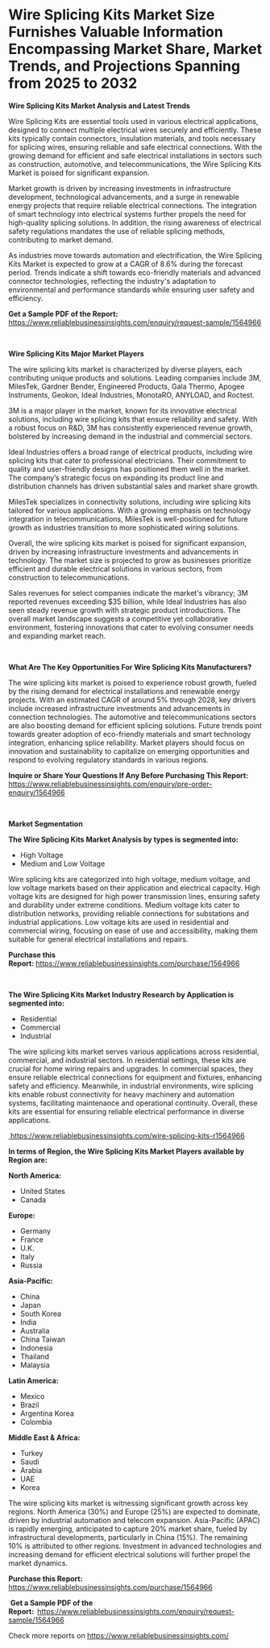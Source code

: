 <p><h1>Wire Splicing Kits Market Size Furnishes Valuable Information Encompassing Market Share, Market Trends, and Projections Spanning from 2025 to 2032</h1></p><p><strong>Wire Splicing Kits Market Analysis and Latest Trends</strong></p>
<p><p>Wire Splicing Kits are essential tools used in various electrical applications, designed to connect multiple electrical wires securely and efficiently. These kits typically contain connectors, insulation materials, and tools necessary for splicing wires, ensuring reliable and safe electrical connections. With the growing demand for efficient and safe electrical installations in sectors such as construction, automotive, and telecommunications, the Wire Splicing Kits Market is poised for significant expansion. </p><p>Market growth is driven by increasing investments in infrastructure development, technological advancements, and a surge in renewable energy projects that require reliable electrical connections. The integration of smart technology into electrical systems further propels the need for high-quality splicing solutions. In addition, the rising awareness of electrical safety regulations mandates the use of reliable splicing methods, contributing to market demand. </p><p>As industries move towards automation and electrification, the Wire Splicing Kits Market is expected to grow at a CAGR of 8.6% during the forecast period. Trends indicate a shift towards eco-friendly materials and advanced connector technologies, reflecting the industry's adaptation to environmental and performance standards while ensuring user safety and efficiency.</p></p>
<p><strong>Get a Sample PDF of the Report:&nbsp;</strong> <a href="https://www.reliablebusinessinsights.com/enquiry/request-sample/1564966?utm_campaign=2203&utm_medium=2&utm_source=Github&utm_content=ia&utm_term=11022025&utm_id=wire-splicing-kits">https://www.reliablebusinessinsights.com/enquiry/request-sample/1564966</a></p>
<p>&nbsp;</p>
<p><strong>Wire Splicing Kits Major Market Players</strong></p>
<p><p>The wire splicing kits market is characterized by diverse players, each contributing unique products and solutions. Leading companies include 3M, MilesTek, Gardner Bender, Engineered Products, Gala Thermo, Apogee Instruments, Geokon, Ideal Industries, MonotaRO, ANYLOAD, and Roctest.</p><p>3M is a major player in the market, known for its innovative electrical solutions, including wire splicing kits that ensure reliability and safety. With a robust focus on R&D, 3M has consistently experienced revenue growth, bolstered by increasing demand in the industrial and commercial sectors.</p><p>Ideal Industries offers a broad range of electrical products, including wire splicing kits that cater to professional electricians. Their commitment to quality and user-friendly designs has positioned them well in the market. The company’s strategic focus on expanding its product line and distribution channels has driven substantial sales and market share growth.</p><p>MilesTek specializes in connectivity solutions, including wire splicing kits tailored for various applications. With a growing emphasis on technology integration in telecommunications, MilesTek is well-positioned for future growth as industries transition to more sophisticated wiring solutions.</p><p>Overall, the wire splicing kits market is poised for significant expansion, driven by increasing infrastructure investments and advancements in technology. The market size is projected to grow as businesses prioritize efficient and durable electrical solutions in various sectors, from construction to telecommunications.</p><p>Sales revenues for select companies indicate the market's vibrancy; 3M reported revenues exceeding $35 billion, while Ideal Industries has also seen steady revenue growth with strategic product introductions. The overall market landscape suggests a competitive yet collaborative environment, fostering innovations that cater to evolving consumer needs and expanding market reach.</p></p>
<p>&nbsp;</p>
<p><strong>What Are The Key Opportunities For Wire Splicing Kits Manufacturers?</strong></p>
<p><p>The wire splicing kits market is poised to experience robust growth, fueled by the rising demand for electrical installations and renewable energy projects. With an estimated CAGR of around 5% through 2028, key drivers include increased infrastructure investments and advancements in connection technologies. The automotive and telecommunications sectors are also boosting demand for efficient splicing solutions. Future trends point towards greater adoption of eco-friendly materials and smart technology integration, enhancing splice reliability. Market players should focus on innovation and sustainability to capitalize on emerging opportunities and respond to evolving regulatory standards in various regions.</p></p>
<p><strong>Inquire or Share Your Questions If Any Before Purchasing This Report:</strong> <a href="https://www.reliablebusinessinsights.com/enquiry/pre-order-enquiry/1564966?utm_campaign=2203&utm_medium=2&utm_source=Github&utm_content=ia&utm_term=11022025&utm_id=wire-splicing-kits">https://www.reliablebusinessinsights.com/enquiry/pre-order-enquiry/1564966</a></p>
<p>&nbsp;</p>
<p><strong>Market Segmentation</strong></p>
<p><strong>The Wire Splicing Kits Market Analysis by types is segmented into:</strong></p>
<p><ul><li>High Voltage</li><li>Medium and Low Voltage</li></ul></p>
<p><p>Wire splicing kits are categorized into high voltage, medium voltage, and low voltage markets based on their application and electrical capacity. High voltage kits are designed for high power transmission lines, ensuring safety and durability under extreme conditions. Medium voltage kits cater to distribution networks, providing reliable connections for substations and industrial applications. Low voltage kits are used in residential and commercial wiring, focusing on ease of use and accessibility, making them suitable for general electrical installations and repairs.</p></p>
<p><strong>Purchase this Report:&nbsp;</strong><a href="https://www.reliablebusinessinsights.com/purchase/1564966?utm_campaign=2203&utm_medium=2&utm_source=Github&utm_content=ia&utm_term=11022025&utm_id=wire-splicing-kits">https://www.reliablebusinessinsights.com/purchase/1564966</a></p>
<p>&nbsp;</p>
<p><strong>The Wire Splicing Kits Market Industry Research by Application is segmented into:</strong></p>
<p><ul><li>Residential</li><li>Commercial</li><li>Industrial</li></ul></p>
<p><p>The wire splicing kits market serves various applications across residential, commercial, and industrial sectors. In residential settings, these kits are crucial for home wiring repairs and upgrades. In commercial spaces, they ensure reliable electrical connections for equipment and fixtures, enhancing safety and efficiency. Meanwhile, in industrial environments, wire splicing kits enable robust connectivity for heavy machinery and automation systems, facilitating maintenance and operational continuity. Overall, these kits are essential for ensuring reliable electrical performance in diverse applications.</p></p>
<p><a href="https://www.reliablebusinessinsights.com/wire-splicing-kits-r1564966?utm_campaign=2203&utm_medium=2&utm_source=Github&utm_content=ia&utm_term=11022025&utm_id=wire-splicing-kits">&nbsp;https://www.reliablebusinessinsights.com/wire-splicing-kits-r1564966</a></p>
<p><strong>In terms of Region, the Wire Splicing Kits Market Players available by Region are:</strong></p>
<p>
    <p> <strong> North America: </strong>
        <ul>
            <li>United States</li>
            <li>Canada</li>
        </ul>
        </p> 
    <p> <strong> Europe: </strong>
        <ul>
            <li>Germany</li>
            <li>France</li>
            <li>U.K.</li>
            <li>Italy</li>
            <li>Russia</li>
        </ul>
        </p> 
    <p> <strong> Asia-Pacific: </strong>
        <ul>
            <li>China</li>
            <li>Japan</li>
            <li>South Korea</li>
            <li>India</li>
            <li>Australia</li>
            <li>China Taiwan</li>
            <li>Indonesia</li>
            <li>Thailand</li>
            <li>Malaysia</li>
        </ul>
        </p> 
    <p> <strong> Latin America: </strong>
        <ul>
            <li>Mexico</li>
            <li>Brazil</li>
            <li>Argentina Korea</li>
            <li>Colombia</li>
        </ul>
        </p> 
    <p> <strong> Middle East & Africa: </strong>
        <ul>
            <li>Turkey</li>
            <li>Saudi</li>
            <li>Arabia</li>
            <li>UAE</li>
            <li>Korea</li>
        </ul>
    </p>
    </p>
<p><p>The wire splicing kits market is witnessing significant growth across key regions. North America (30%) and Europe (25%) are expected to dominate, driven by industrial automation and telecom expansion. Asia-Pacific (APAC) is rapidly emerging, anticipated to capture 20% market share, fueled by infrastructural developments, particularly in China (15%). The remaining 10% is attributed to other regions. Investment in advanced technologies and increasing demand for efficient electrical solutions will further propel the market dynamics.</p></p>
<p><strong>Purchase this Report: </strong><a href="https://www.reliablebusinessinsights.com/purchase/1564966?utm_campaign=2203&utm_medium=2&utm_source=Github&utm_content=ia&utm_term=11022025&utm_id=wire-splicing-kits">https://www.reliablebusinessinsights.com/purchase/1564966</a></p>
<p>&nbsp;<strong>Get a Sample PDF of the Report:&nbsp;&nbsp;</strong><a href="https://www.reliablebusinessinsights.com/enquiry/request-sample/1564966?utm_campaign=2203&utm_medium=2&utm_source=Github&utm_content=ia&utm_term=11022025&utm_id=wire-splicing-kits">https://www.reliablebusinessinsights.com/enquiry/request-sample/1564966</a></p>
<p><strong></strong></p>
<p>Check more reports on <a href="https://www.reliablebusinessinsights.com/?utm_campaign=2203&utm_medium=2&utm_source=Github&utm_content=ia&utm_term=11022025&utm_id=wire-splicing-kits">https://www.reliablebusinessinsights.com/</a></p>